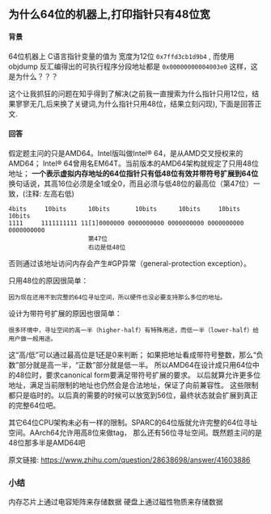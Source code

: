 ## 为什么64位的机器上,打印指针只有48位宽


#### 背景

64位机器上 C语言指针变量的值为 宽度为12位 `0x7ffd3cb1d9b4` , 
而使用objdump 反汇编得出的可执行程序分段地址都是 `0x00000000004003e0` 这样，这是为什么？？？

这个让我抓狂的问题在知乎得到了解决(之前我一直搜索为什么指针只用12位，结果寥寥无几,后来换了关键词,为什么指针只用48位，结果立刻闪现),
下面是回答正文.

#### 回答

假定题主问的只是AMD64。Intel版叫做Intel® 64，是从AMD交叉授权来的AMD64；
Intel® 64曾用名EM64T。当前版本的AMD64架构就规定了只用48位地址；
**一个表示虚拟内存地址的64位指针只有低48位有效并带符号扩展到64位**
换句话说，其高16位必须是全1或全0，而且必须与低48位的最高位（第47位）一致，(注释: 左高右低) 
    
    4bits     10bits      10bits       10bits      10bits     10bits     10bits
    1111     1111111111 11[1]0000000 0000000000 0000000000 0000000000 0000000000   
                          第47位
                          右边是低48位
                          
否则通过该地址访问内存会产生#GP异常（general-protection exception）。

只用48位的原因很简单：

    因为现在还用不到完整的64位寻址空间，所以硬件也没必要支持那么多位的地址。
    
设计为带符号扩展的原因也很简单：

    很多环境中，寻址空间的高一半（higher-half）有特殊用途，而低一半（lower-half）给用户做一般用途。
    
这“高/低”可以通过最高位是1还是0来判断；
如果把地址看成带符号整数，那么“负数”部分就是高一半，“正数”部分就是低一半。
所以AMD64在设计成只用64位中的48位时，要求canonical form要满足带符号扩展的要求。
以后就算允许更多位地址，满足当前限制的地址也仍然会是合法地址，保证了向前兼容性。
这些限制都只是临时的。以后真的需要的时候可以放宽到56位，最终状态就会扩展到真正的完整64位吧。

其它64位CPU架构未必有一样的限制。SPARC的64位版就允许完整的64位寻址空间。AArch64允许用高8位来做tag，
那么还有56位寻址空间。既然题主问的是48位那多半是AMD64吧

原文链接: https://www.zhihu.com/question/28638698/answer/41603886

### 小结

内存芯片上通过电容矩阵来存储数据
硬盘上通过磁性物质来存储数据